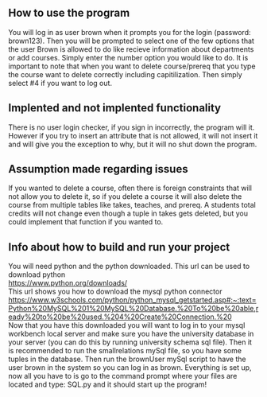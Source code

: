 ## How to use the program
You will log in as user brown when it prompts you for the login (password: brown123). Then you will be prompted to select one of the few options that the user Brown is allowed to do like recieve information about departments or add courses. Simply enter the number option you would like to do. It is important to note that when you want to delete course/prereq that you type the course want to delete correctly including capitilization. Then simply select #4 if you want to log out.
## Implented and not implented functionality
There is no user login checker, if you sign in incorrectly, the program will it. However if you try to insert an attribute that is not allowed, it will not insert it and will give you the exception to why, but it will no shut down the program.
## Assumption made regarding issues
If you wanted to delete a course, often there is foreign constraints that will not allow you to delete it, so if you delete a course it will also delete the course from multiple tables like takes, teaches, and prereq. A students total credits will not change even though a tuple in takes gets deleted, but you could implement that function if you wanted to.
## Info about how to build and run your project
You will need python and the python downloaded. This url can be used to download python <br>
https://www.python.org/downloads/ <br>
This url shows you how to download the mysql python connector <br>
https://www.w3schools.com/python/python_mysql_getstarted.asp#:~:text=Python%20MySQL%201%20MySQL%20Database.%20To%20be%20able,ready%20to%20be%20used.%204%20Create%20Connection.%20 <br>
Now that you have this downloaded you will want to log in to your mysql workbench local server and make sure you have the university database in your server (you can do this by running university schema sql file). Then it is recommended to run the smallrelations mySql file, so you have some tuples in the database. Then run the brownUser mySql script to have the user brown in the system so you can log in as brown. Everything is set up, now all you have to is go to the command prompt where your files are located and type: SQL.py and it should start up the program!
